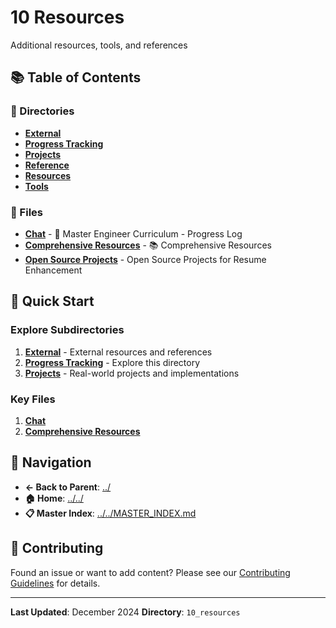 # 10 Resources

Additional resources, tools, and references

## 📚 Table of Contents

### 📁 Directories

- **[External](external/)**
- **[Progress Tracking](progress-tracking/)**
- **[Projects](projects/)**
- **[Reference](reference/)**
- **[Resources](resources/)**
- **[Tools](tools/)**

### 📄 Files

- **[Chat](chat.md)** - 🚀 Master Engineer Curriculum - Progress Log
- **[Comprehensive Resources](comprehensive_resources.md)** - 📚 Comprehensive Resources
- **[Open Source Projects](open_source_projects.md)** - Open Source Projects for Resume Enhancement

## 🚀 Quick Start

### Explore Subdirectories
1. **[External](external/)** - External resources and references
1. **[Progress Tracking](progress-tracking/)** - Explore this directory
1. **[Projects](projects/)** - Real-world projects and implementations

### Key Files
1. **[Chat](chat.md)**
1. **[Comprehensive Resources](comprehensive_resources.md)**

## 🔗 Navigation

- **← Back to Parent**: [../](../)
- **🏠 Home**: [../../](../..)
- **📋 Master Index**: [../../MASTER_INDEX.md](../..MASTER_INDEX.md)

## 🤝 Contributing

Found an issue or want to add content? Please see our [Contributing Guidelines](../CONTRIBUTING.md) for details.

---

**Last Updated**: December 2024
**Directory**: `10_resources`
